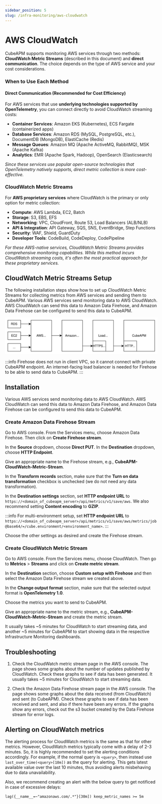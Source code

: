 ```yaml
---
sidebar_position: 5
slug: /infra-monitoring/aws-cloudwatch
---
```


# AWS CloudWatch

CubeAPM supports monitoring AWS services through two methods: **CloudWatch Metric Streams** (described in this document) and **direct communication**. The choice depends on the type of AWS service and your cost considerations.

### When to Use Each Method

#### Direct Communication (Recommended for Cost Efficiency)

For AWS services that use **underlying technologies supported by OpenTelemetry**, you can connect directly to avoid CloudWatch streaming costs:

- **Container Services**: Amazon EKS (Kubernetes), ECS Fargate (containerized apps)
- **Database Services**: Amazon RDS (MySQL, PostgreSQL, etc.), DocumentDB (MongoDB), ElastiCache (Redis)
- **Message Queues**: Amazon MQ (Apache ActiveMQ, RabbitMQ), MSK (Apache Kafka)
- **Analytics**: EMR (Apache Spark, Hadoop), OpenSearch (Elasticsearch)

_Since these services use popular open-source technologies that OpenTelemetry natively supports, direct metric collection is more cost-effective._

### CloudWatch Metric Streams

For **AWS proprietary services** where CloudWatch is the primary or only option for metric collection:

- **Compute**: AWS Lambda, EC2, Batch
- **Storage**: S3, EBS, EFS
- **Networking**: VPC, CloudFront, Route 53, Load Balancers (ALB/NLB)
- **API & Integration**: API Gateway, SQS, SNS, EventBridge, Step Functions
- **Security**: WAF, Shield, GuardDuty
- **Developer Tools**: CodeBuild, CodeDeploy, CodePipeline

_For these AWS-native services, CloudWatch Metric Streams provides comprehensive monitoring capabilities. While this method incurs CloudWatch streaming costs, it's often the most practical approach for these proprietary services._

## CloudWatch Metric Streams Setup

The following installation steps show how to set up CloudWatch Metric Streams for collecting metrics from AWS services and sending them to CubeAPM. Various AWS services send monitoring data to AWS CloudWatch. AWS CloudWatch can send this data to Amazon Data Firehose, and Amazon Data Firehose can be configured to send this data to CubeAPM.

![CubeAPM with AWS CloudWatch](/img/cloudwatch.svg)

:::info
Firehose does not run in client VPC, so it cannot connect with private CubeAPM endpoint. An internet-facing load balancer is needed for Firehose to be able to send data to CubeAPM.
:::

## Installation

Various AWS services send monitoring data to AWS CloudWatch. AWS CloudWatch can send this data to Amazon Data Firehose, and Amazon Data Firehose can be configured to send this data to CubeAPM.

### Create Amazon Data Firehose Stream

Go to AWS console. From the Services menu, choose Amazon Data Firehose. Then click on **Create Firehose stream**.

In the **Source** dropdown, choose **Direct PUT**. In the **Destination** dropdown, choose **HTTP Endpoint**.

Give an appropriate name to the Firehose stream, e.g., **CubeAPM-CloudWatch-Metric-Stream**.

In the **Transform records** section, make sure that the **Turn on data transformation** checkbox is unchecked (we do not need any data transformation).

In the **Destination settings** section, set **HTTP endpoint URL** to `https://<domain_of_cubeapm_server>/api/metrics/v1/save/aws`. We also recommend setting **Content encoding** to **GZIP**.

:::info
For multi-environment setup, set **HTTP endpoint URL** to `https://<domain_of_cubeapm_server>/api/metrics/v1/save/aws/metrics/job@base64/=/cube.environment/<environment_name>`.
:::

Choose the other settings as desired and create the Firehose stream.

### Create CloudWatch Metric Stream

Go to AWS console. From the Services menu, choose CloudWatch. Then go to **Metrics** > **Streams** and click on **Create metric stream**.

In the **Destination** section, choose **Custom setup with Firehose** and then select the Amazon Data Firehose stream we created above.

In the **Change output format** section, make sure that the selected output format is **OpenTelemetry 1.0**.

Choose the metrics you want to send to CubeAPM.

Give an appropriate name to the metric stream, e.g., **CubeAPM-CloudWatch-Metric-Stream** and create the metric stream.

It usually takes ~5 minutes for CloudWatch to start streaming data, and another ~5 minutes for CubeAPM to start showing data in the respective Infrastructure Monitoring dashboards.

## Troubleshooting

1. Check the CloudWatch metric stream page in the AWS console. The page shows some graphs about the number of updates published by CloudWatch. Check these graphs to see if data has been generated. It usually takes ~5 minutes for CloudWatch to start streaming data.

1. Check the Amazon Data Firehose stream page in the AWS console. The page shows some graphs about the data received (from CloudWatch) and sent (to CubeAPM). Check these graphs to see if data has been received and sent, and also if there have been any errors. If the graphs show any errors, check out the s3 bucket created by the Data Firehose stream for error logs.

## Alerting on CloudWatch metrics

The alerting process for CloudWatch metrics is the same as that for other metrics. However, CloudWatch metrics typically come with a delay of 2-3 minutes. So, it is highly recommended to set the alerting conditions accordingly. For example, if the normal query is `<query>`, then instead use `last_over_time(<query>[10m])` as the query for alerting. This gets latest available value over the last 10 minutes, thus avoiding alerts misbehaving due to data unavailability.

Also, we recommend creating an alert with the below query to get notificed in case of excessive delays:

```
lag({__name__=~"amazonaws.com/.*"}[30m]) keep_metric_names >= 5m
```
